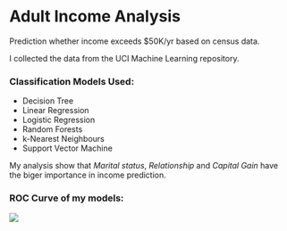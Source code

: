 # Adult Income Analysis
Prediction whether income exceeds $50K/yr based on census data. 

I collected the data from the UCI Machine Learning repository.

### Classification Models Used:

* Decision Tree
* Linear Regression
* Logistic Regression
* Random Forests
* k-Nearest Neighbours
* Support Vector Machine

My analysis show that *Marital status*, *Relationship* and *Capital Gain* have the biger importance in income prediction.

### ROC Curve of my models: 
![](https://github.com/axrozwadowska/Adult_Income_Analysis/blob/master/images/ROC.png)
